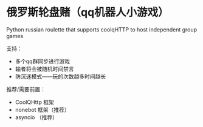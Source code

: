 # 俄罗斯轮盘赌（qq机器人小游戏）
Python russian roulette that supports coolqHTTP to host independent group games

支持：
* 多个qq群同步进行游戏
* 输者将会被随机时间禁言
* 防沉迷模式——玩的次数越多时间越长

推荐/需要前置：
* CoolQHttp 框架
* nonebot 框架（推荐）
* asyncio （推荐）
